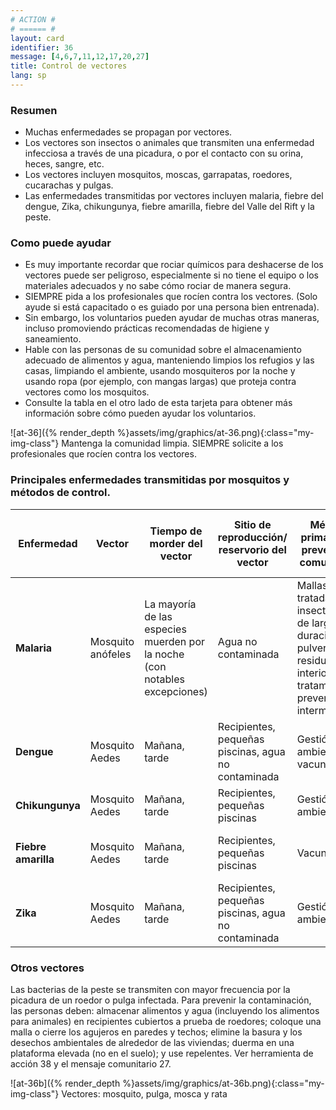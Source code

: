 ```yaml
---
# ACTION #
# ====== #
layout: card
identifier: 36
message: [4,6,7,11,12,17,20,27]
title: Control de vectores
lang: sp
---
```


### Resumen

- Muchas enfermedades se propagan por vectores.
- Los vectores son insectos o animales que transmiten una enfermedad infecciosa a través de una picadura, o por el contacto con su orina, heces, sangre, etc.
- Los vectores incluyen mosquitos, moscas, garrapatas, roedores, cucarachas y pulgas.
- Las enfermedades transmitidas por vectores incluyen malaria, fiebre del dengue, Zika, chikungunya, fiebre amarilla, fiebre del Valle del Rift y la peste.

### Como puede ayudar

- Es muy importante recordar que rociar químicos para deshacerse de los vectores puede ser peligroso, especialmente si no tiene el equipo o los materiales adecuados y no sabe cómo rociar de manera segura.
- SIEMPRE pida a los profesionales que rocíen contra los vectores. (Solo ayude si está capacitado o es guiado por una persona bien entrenada).
- Sin embargo, los voluntarios pueden ayudar de muchas otras maneras, incluso promoviendo prácticas recomendadas de higiene y saneamiento.
- Hable con las personas de su comunidad sobre el almacenamiento adecuado de alimentos y agua, manteniendo limpios los refugios y las casas, limpiando el ambiente, usando mosquiteros por la noche y usando ropa (por ejemplo, con mangas largas) que proteja contra vectores como los mosquitos.
- Consulte la tabla en el otro lado de esta tarjeta para obtener más información sobre cómo pueden ayudar los voluntarios.


![at-36]({% render_depth %}assets/img/graphics/at-36.png){:class="my-img-class"}
Mantenga la comunidad limpia. SIEMPRE solicite a los profesionales que rocíen contra los vectores.

### Principales enfermedades transmitidas por mosquitos y métodos de control.

| Enfermedad | Vector | Tiempo de morder del vector | Sitio de reproducción/ reservorio del vector | Método primario de prevención comunitaria | Método secundario de prevención comunitaria |
|---|---|---|---|---|---|
|**Malaria** | Mosquito anófeles | La mayoría de las especies muerden por la noche (con notables excepciones) | Agua no contaminada | Mallas tratadas con insecticidas de larga duración; pulverización residual interior; tratamiento preventivo intermitente | Materiales tratados con insecticida; pulverización del espacio; aplicación de larvicidas |
|**Dengue** | Mosquito Aedes | Mañana, tarde | Recipientes, pequeñas piscinas, agua no contaminada | Gestión ambiental; vacunación | Aplicación de larvicidas |
|**Chikungunya** | Mosquito Aedes | Mañana, tarde | Recipientes, pequeñas piscinas | Gestión ambiental | Aplicación de larvicidas |
|**Fiebre amarilla** | Mosquito Aedes | Mañana, tarde | Recipientes, pequeñas piscinas | Vacunación | Gestión ambiental, aplicación de larvicidas |
|**Zika** | Mosquito Aedes | Mañana, tarde | Recipientes, pequeñas piscinas, agua no contaminada  | Gestión ambiental | Aplicación de larvicidas |

### Otros vectores
Las bacterias de la peste se transmiten con mayor frecuencia por la picadura de un roedor o pulga infectada. Para prevenir la contaminación, las personas deben: almacenar alimentos y agua (incluyendo los alimentos para animales) en recipientes cubiertos a prueba de roedores; coloque una malla o cierre los agujeros en paredes y techos; elimine la basura y los desechos ambientales de alrededor de las viviendas; duerma en una plataforma elevada (no en el suelo); y use repelentes. Ver herramienta de acción 38<a class="crosslink" href="{% render_depth %}{% render_link action|38 %}"><i class="fas fa-external-link-alt" aria-hidden="true"></i></a> y el mensaje comunitario 27<a class="crosslink" href="{% render_depth %}{% render_link message|27 %}"><i class="fas fa-external-link-alt" aria-hidden="true"></i></a>.

![at-36b]({% render_depth %}assets/img/graphics/at-36b.png){:class="my-img-class"}
Vectores: mosquito, pulga, mosca y rata
